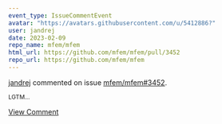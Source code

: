 ```yaml
---
event_type: IssueCommentEvent
avatar: "https://avatars.githubusercontent.com/u/5412886?"
user: jandrej
date: 2023-02-09
repo_name: mfem/mfem
html_url: https://github.com/mfem/mfem/pull/3452
repo_url: https://github.com/mfem/mfem
---
```


<a href='https://github.com/jandrej' target='_blank'>jandrej</a> commented on issue <a href='https://github.com/mfem/mfem/pull/3452' target='_blank'>mfem/mfem#3452</a>.

<small>LGTM...</small>

<a href='https://github.com/mfem/mfem/pull/3452' target='_blank'>View Comment</a>